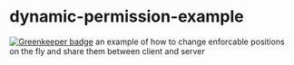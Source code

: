 # dynamic-permission-example

[![Greenkeeper badge](https://badges.greenkeeper.io/deepstreamIO/ds-tutorial-dynamic-permissions.svg)](https://greenkeeper.io/)
an example of how to change enforcable positions on the fly and share them between client and server

